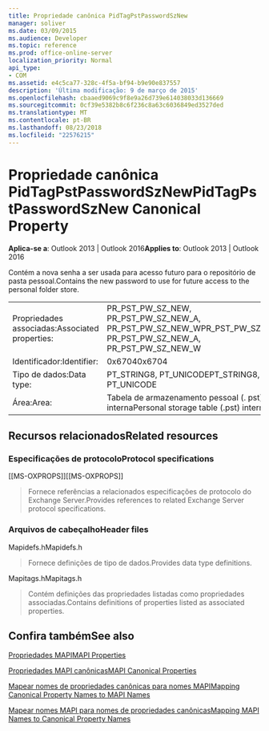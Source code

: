 ```yaml
---
title: Propriedade canônica PidTagPstPasswordSzNew
manager: soliver
ms.date: 03/09/2015
ms.audience: Developer
ms.topic: reference
ms.prod: office-online-server
localization_priority: Normal
api_type:
- COM
ms.assetid: e4c5ca77-328c-4f5a-bf94-b9e90e837557
description: 'Última modificação: 9 de março de 2015'
ms.openlocfilehash: cbaaed9069c9f8e9a26d739e614038033d136669
ms.sourcegitcommit: 0cf39e5382b8c6f236c8a63c6036849ed3527ded
ms.translationtype: MT
ms.contentlocale: pt-BR
ms.lasthandoff: 08/23/2018
ms.locfileid: "22576215"
---
```

# <a name="pidtagpstpasswordsznew-canonical-property"></a><span data-ttu-id="da9a0-103">Propriedade canônica PidTagPstPasswordSzNew</span><span class="sxs-lookup"><span data-stu-id="da9a0-103">PidTagPstPasswordSzNew Canonical Property</span></span>

  
  
<span data-ttu-id="da9a0-104">**Aplica-se a**: Outlook 2013 | Outlook 2016</span><span class="sxs-lookup"><span data-stu-id="da9a0-104">**Applies to**: Outlook 2013 | Outlook 2016</span></span> 
  
<span data-ttu-id="da9a0-105">Contém a nova senha a ser usada para acesso futuro para o repositório de pasta pessoal.</span><span class="sxs-lookup"><span data-stu-id="da9a0-105">Contains the new password to use for future access to the personal folder store.</span></span>
  
|||
|:-----|:-----|
|<span data-ttu-id="da9a0-106">Propriedades associadas:</span><span class="sxs-lookup"><span data-stu-id="da9a0-106">Associated properties:</span></span>  <br/> |<span data-ttu-id="da9a0-107">PR_PST_PW_SZ_NEW, PR_PST_PW_SZ_NEW_A, PR_PST_PW_SZ_NEW_W</span><span class="sxs-lookup"><span data-stu-id="da9a0-107">PR_PST_PW_SZ_NEW, PR_PST_PW_SZ_NEW_A, PR_PST_PW_SZ_NEW_W</span></span>  <br/> |
|<span data-ttu-id="da9a0-108">Identificador:</span><span class="sxs-lookup"><span data-stu-id="da9a0-108">Identifier:</span></span>  <br/> |<span data-ttu-id="da9a0-109">0x6704</span><span class="sxs-lookup"><span data-stu-id="da9a0-109">0x6704</span></span>  <br/> |
|<span data-ttu-id="da9a0-110">Tipo de dados:</span><span class="sxs-lookup"><span data-stu-id="da9a0-110">Data type:</span></span>  <br/> |<span data-ttu-id="da9a0-111">PT_STRING8, PT_UNICODE</span><span class="sxs-lookup"><span data-stu-id="da9a0-111">PT_STRING8, PT_UNICODE</span></span>  <br/> |
|<span data-ttu-id="da9a0-112">Área:</span><span class="sxs-lookup"><span data-stu-id="da9a0-112">Area:</span></span>  <br/> |<span data-ttu-id="da9a0-113">Tabela de armazenamento pessoal (. pst) interna</span><span class="sxs-lookup"><span data-stu-id="da9a0-113">Personal storage table (.pst) internal</span></span>  <br/> |
   
## <a name="related-resources"></a><span data-ttu-id="da9a0-114">Recursos relacionados</span><span class="sxs-lookup"><span data-stu-id="da9a0-114">Related resources</span></span>

### <a name="protocol-specifications"></a><span data-ttu-id="da9a0-115">Especificações de protocolo</span><span class="sxs-lookup"><span data-stu-id="da9a0-115">Protocol specifications</span></span>

<span data-ttu-id="da9a0-116">[[MS-OXPROPS]]</span><span class="sxs-lookup"><span data-stu-id="da9a0-116">[[MS-OXPROPS]]</span></span> 
  
> <span data-ttu-id="da9a0-117">Fornece referências a relacionados especificações de protocolo do Exchange Server.</span><span class="sxs-lookup"><span data-stu-id="da9a0-117">Provides references to related Exchange Server protocol specifications.</span></span>
    
### <a name="header-files"></a><span data-ttu-id="da9a0-118">Arquivos de cabeçalho</span><span class="sxs-lookup"><span data-stu-id="da9a0-118">Header files</span></span>

<span data-ttu-id="da9a0-119">Mapidefs.h</span><span class="sxs-lookup"><span data-stu-id="da9a0-119">Mapidefs.h</span></span>
  
> <span data-ttu-id="da9a0-120">Fornece definições de tipo de dados.</span><span class="sxs-lookup"><span data-stu-id="da9a0-120">Provides data type definitions.</span></span>
    
<span data-ttu-id="da9a0-121">Mapitags.h</span><span class="sxs-lookup"><span data-stu-id="da9a0-121">Mapitags.h</span></span>
  
> <span data-ttu-id="da9a0-122">Contém definições das propriedades listadas como propriedades associadas.</span><span class="sxs-lookup"><span data-stu-id="da9a0-122">Contains definitions of properties listed as associated properties.</span></span>
    
## <a name="see-also"></a><span data-ttu-id="da9a0-123">Confira também</span><span class="sxs-lookup"><span data-stu-id="da9a0-123">See also</span></span>



[<span data-ttu-id="da9a0-124">Propriedades MAPI</span><span class="sxs-lookup"><span data-stu-id="da9a0-124">MAPI Properties</span></span>](mapi-properties.md)
  
[<span data-ttu-id="da9a0-125">Propriedades MAPI canônicas</span><span class="sxs-lookup"><span data-stu-id="da9a0-125">MAPI Canonical Properties</span></span>](mapi-canonical-properties.md)
  
[<span data-ttu-id="da9a0-126">Mapear nomes de propriedades canônicas para nomes MAPI</span><span class="sxs-lookup"><span data-stu-id="da9a0-126">Mapping Canonical Property Names to MAPI Names</span></span>](mapping-canonical-property-names-to-mapi-names.md)
  
[<span data-ttu-id="da9a0-127">Mapear nomes MAPI para nomes de propriedades canônicas</span><span class="sxs-lookup"><span data-stu-id="da9a0-127">Mapping MAPI Names to Canonical Property Names</span></span>](mapping-mapi-names-to-canonical-property-names.md)

